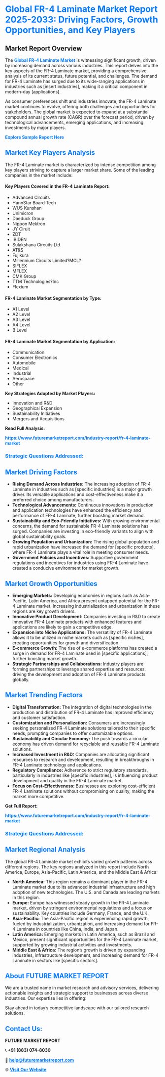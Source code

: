 <h1 style="color: #007BFF;">Global FR-4 Laminate Market Report 2025-2033: Driving Factors, Growth Opportunities, and Key Players</h1>

<section id="overview">
<h2>Market Report Overview</h2>
<p>The <a href="https://www.futuremarketreport.com/industry-report/fr-4-laminate-market" style="color: #007BFF; text-decoration: none;"><strong>Global FR-4 Laminate Market</strong></a> is witnessing significant growth, driven by increasing demand across various industries. This report delves into the key aspects of the FR-4 Laminate market, providing a comprehensive analysis of its current status, future potential, and challenges. The demand for FR-4 Laminate has surged due to its wide-ranging applications in industries such as [insert industries], making it a critical component in modern-day [applications].</p>
<p>As consumer preferences shift and industries innovate, the FR-4 Laminate market continues to evolve, offering both challenges and opportunities for stakeholders. The global market is expected to expand at a substantial compound annual growth rate (CAGR) over the forecast period, driven by technological advancements, emerging applications, and increasing investments by major players.</p>
</section>

<section id="overview">
<p><a href="https://www.futuremarketreport.com/request-sample/reportId=116204" style="color: #007BFF; text-decoration: none;"><strong>Explore Sample Report Here</strong></a></p>
</section>

<section id="key-players">
<h2 style="color: #007BFF;">Market Key Players Analysis</h2>
<p>The FR-4 Laminate market is characterized by intense competition among key players striving to capture a larger market share. Some of the leading companies in the market include:</p>
<h4>Key Players Covered in the FR-4 Laminate Report:</h4>
<ul><li>Advanced Circuits</li><li>HannStar Board Tech</li><li>WUS Kunshan</li><li>Unimicron</li><li>Daeduck Group</li><li>Nippon Mektron</li><li>JY Ciruit</li><li>ZDT</li><li>IBIDEN</li><li>Sulakshana Circuits Ltd.</li><li>AT&amp;S</li><li>Fujikura</li><li>Millennium Circuits Limited?MCL?</li><li>SIFLEX</li><li>MFLEX</li><li>CMK Group</li><li>TTM Technologies?Inc</li><li>Flexium</li></ul>
<h4>FR-4 Laminate Market Segmentation by Type:</h4>
<ul><li>A1 Level</li><li>A2 Level</li><li>A3 Level</li><li>A4 Level</li><li>B Level</li></ul>

<h4>FR-4 Laminate Market Segmentation by Application:</h4>
<ul><li>Communication</li><li>Consumer Electronics</li><li>Automobile</li><li>Medical</li><li>Industrial</li><li>Aerospace</li><li>Other</li></ul>
<p><strong>Key Strategies Adopted by Market Players:</strong></p>
<ul>
<li>Innovation and R&D</li>
<li>Geographical Expansion</li>
<li>Sustainability Initiatives</li>
<li>Mergers and Acquisitions</li>
</ul>
</section>

<section>
<p><strong>Read Full Analysis: </strong></p><a href="https://www.futuremarketreport.com/industry-report/fr-4-laminate-market" style="color: #007BFF; text-decoration: none;"><strong>https://www.futuremarketreport.com/industry-report/fr-4-laminate-market</strong></a>
<h3 style="color: #007BFF;">Strategic Questions Addressed:</h3>
</section>

<section id="driving-factors">
<h2 style="color: #007BFF;">Market Driving Factors</h2>
<ul>
<li><strong>Rising Demand Across Industries:</strong> The increasing adoption of FR-4 Laminate in industries such as [specific industries] is a major growth driver. Its versatile applications and cost-effectiveness make it a preferred choice among manufacturers.</li>
<li><strong>Technological Advancements:</strong> Continuous innovations in production and application technologies have enhanced the efficiency and performance of FR-4 Laminate, further boosting market demand.</li>
<li><strong>Sustainability and Eco-Friendly Initiatives:</strong> With growing environmental concerns, the demand for sustainable FR-4 Laminate solutions has surged. Companies are investing in eco-friendly variants to align with global sustainability goals.</li>
<li><strong>Growing Population and Urbanization:</strong> The rising global population and rapid urbanization have increased the demand for [specific products], where FR-4 Laminate plays a vital role in meeting consumer needs.</li>
<li><strong>Government Policies and Incentives:</strong> Supportive government regulations and incentives for industries using FR-4 Laminate have created a conducive environment for market growth.</li>
</ul>
</section>

<section id="growth-opportunities">
<h2 style="color: #007BFF;">Market Growth Opportunities</h2>
<ul>
<li><strong>Emerging Markets:</strong> Developing economies in regions such as Asia-Pacific, Latin America, and Africa present untapped potential for the FR-4 Laminate market. Increasing industrialization and urbanization in these regions are key growth drivers.</li>
<li><strong>Innovative Product Development:</strong> Companies investing in R&D to create innovative FR-4 Laminate products with enhanced features and applications are likely to gain a competitive edge.</li>
<li><strong>Expansion into Niche Applications:</strong> The versatility of FR-4 Laminate allows it to be utilized in niche markets such as [specific niches], creating opportunities for growth and diversification.</li>
<li><strong>E-commerce Growth:</strong> The rise of e-commerce platforms has created a surge in demand for FR-4 Laminate used in [specific applications], further boosting market growth.</li>
<li><strong>Strategic Partnerships and Collaborations:</strong> Industry players are forming partnerships to leverage shared expertise and resources, driving the development and adoption of FR-4 Laminate products globally.</li>
</ul>
</section>

<section id="trending-factors">
<h2 style="color: #007BFF;">Market Trending Factors</h2>
<ul>
<li><strong>Digital Transformation:</strong> The integration of digital technologies in the production and distribution of FR-4 Laminate has improved efficiency and customer satisfaction.</li>
<li><strong>Customization and Personalization:</strong> Consumers are increasingly seeking personalized FR-4 Laminate solutions tailored to their specific needs, prompting companies to offer customizable options.</li>
<li><strong>Sustainability and Circular Economy:</strong> The push towards a circular economy has driven demand for recyclable and reusable FR-4 Laminate solutions.</li>
<li><strong>Increased Investment in R&D:</strong> Companies are allocating significant resources to research and development, resulting in breakthroughs in FR-4 Laminate technology and applications.</li>
<li><strong>Regulatory Compliance:</strong> Adherence to strict regulatory standards, particularly in industries like [specific industries], is influencing product development and quality in the FR-4 Laminate market.</li>
<li><strong>Focus on Cost-Effectiveness:</strong> Businesses are exploring cost-efficient FR-4 Laminate solutions without compromising on quality, making the market more competitive.</li>
</ul>
</section>

<section>
<p><strong>Get Full Report: </strong></p><a href="https://www.futuremarketreport.com/industry-report/fr-4-laminate-market" style="color: #007BFF; text-decoration: none;"><strong>https://www.futuremarketreport.com/industry-report/fr-4-laminate-market</strong></a>
<h3 style="color: #007BFF;">Strategic Questions Addressed:</h3>
</section>


<section id="regional-analysis">
<h2 style="color: #007BFF;">Market Regional Analysis</h2>
<p>The global FR-4 Laminate market exhibits varied growth patterns across different regions. The key regions analyzed in this report include North America, Europe, Asia-Pacific, Latin America, and the Middle East & Africa:</p>
<ul>
<li><strong>North America:</strong> This region remains a dominant player in the FR-4 Laminate market due to its advanced industrial infrastructure and high adoption of new technologies. The U.S. and Canada are leading markets in this region.</li>
<li><strong>Europe:</strong> Europe has witnessed steady growth in the FR-4 Laminate market, driven by stringent environmental regulations and a focus on sustainability. Key countries include Germany, France, and the U.K.</li>
<li><strong>Asia-Pacific:</strong> The Asia-Pacific region is experiencing rapid growth, fueled by industrialization, urbanization, and increasing demand for FR-4 Laminate in countries like China, India, and Japan.</li>
<li><strong>Latin America:</strong> Emerging markets in Latin America, such as Brazil and Mexico, present significant opportunities for the FR-4 Laminate market, supported by growing industrial activities and investments.</li>
<li><strong>Middle East & Africa:</strong> The region’s growth is driven by expanding industries, infrastructure development, and increasing demand for FR-4 Laminate in sectors like [specific sectors].</li>
</ul>
</section>

<footer>
<h2 style="color: #007BFF;">About FUTURE MARKET REPORT</h2>
<p>We are a trusted name in market research and advisory services, delivering actionable insights and strategic support to businesses across diverse industries. Our expertise lies in offering:</p>

<p>Stay ahead in today’s competitive landscape with our tailored research solutions.</p>

<h2 style="color: #007BFF;">Contact Us:</h2>
<p><strong>FUTURE MARKET REPORT</strong></p>
<p>📞 <strong>+91 (883) 074-8030</strong></p>
<p>📧 <strong><a href="mailto:help@futuremarketreport.com" style="color: #007BFF;">help@futuremarketreport.com</a></strong></p>
<p>🌐 <strong><a href="https://www.futuremarketreport.com/" style="color: #007BFF;">Visit Our Website</a></strong></p>
</footer>
